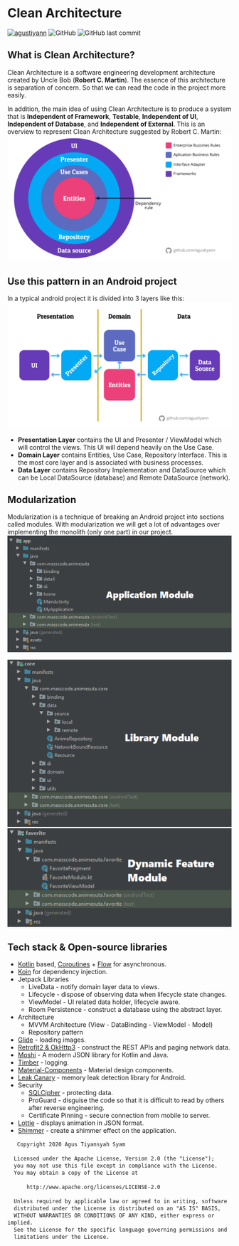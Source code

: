 # Clean Architecture
[![agustiyann](https://circleci.com/gh/agustiyann/Android-Clean-Architecture.svg?style=svg)](https://circleci.com/gh/agustiyann/Android-Clean-Architecture)
![GitHub](https://img.shields.io/github/license/agustiyann/Android-Clean-Architecture)
![GitHub last commit](https://img.shields.io/github/last-commit/agustiyann/Android-Clean-Architecture?color=informational)

## What is Clean Architecture?
Clean Architecture is a software engineering development architecture created by Uncle Bob (**Robert C. Martin**). The essence of this architecture is separation of concern. So that we can read the code in the project more easily.

In addition, the main idea of ​​using Clean Architecture is to produce a system that is **Independent of Framework**, **Testable**, **Independent of UI**, **Independent of Database**, and **Independent of External**.
This is an overview to represent Clean Architecture suggested by Robert C. Martin:
<img src="images/clean arch layer.jpeg">

## Use this pattern in an Android project
In a typical android project it is divided into 3 layers like this:
<img src="images/android representation.jpeg">

 - **Presentation Layer** contains the UI and Presenter / ViewModel which will control the views. This UI will depend heavily on the Use Case.
 - **Domain Layer** contains Entities, Use Case, Repository Interface. This is the most core layer and is associated with business processes.
 - **Data Layer** contains Repository Implementation and DataSource which can be Local DataSource (database) and Remote DataSource (network).

## Modularization
Modularization is a technique of breaking an Android project into sections called modules. With modularization we will get a lot of advantages over implementing the monolith (only one part) in our project.
<img src="images/app module.PNG">

<img src="images/core module.PNG">

<img src="images/favorite module.PNG">

## Tech stack & Open-source libraries

 -   [Kotlin](https://kotlinlang.org/)  based,  [Coroutines](https://github.com/Kotlin/kotlinx.coroutines)  +  [Flow](https://kotlin.github.io/kotlinx.coroutines/kotlinx-coroutines-core/kotlinx.coroutines.flow/)  for asynchronous.
 - [Koin](https://insert-koin.io) for dependency injection.
 - Jetpack Libraries
	-   LiveData - notify domain layer data to views.
	-   Lifecycle - dispose of observing data when lifecycle state changes.
	-   ViewModel - UI related data holder, lifecycle aware.
	-   Room Persistence - construct a database using the abstract layer.
 - Architecture
	 -   MVVM Architecture (View - DataBinding - ViewModel - Model)
	 -   Repository pattern
 -   [Glide](https://github.com/bumptech/glide) - loading images.
 -   [Retrofit2 & OkHttp3](https://github.com/square/retrofit)  - construct the REST APIs and paging network data.
 -   [Moshi](https://github.com/square/moshi/)  - A modern JSON library for Kotlin and Java.
 -   [Timber](https://github.com/JakeWharton/timber)  - logging.
 -   [Material-Components](https://github.com/material-components/material-components-android)  - Material design components.
 - [Leak Canary](https://square.github.io/leakcanary/) - memory leak detection library for Android.
 - Security
	 - [SQLCipher](https://www.zetetic.net/sqlcipher/) - protecting data.
	 - ProGuard - disguise the code so that it is difficult to read by others after reverse engineering.
	 - Certificate Pinning - secure connection from mobile to server.
 - [Lottie](https://lottiefiles.com/) - displays animation in JSON format.
 - [Shimmer](https://facebook.github.io/shimmer-android/) - create a shimmer effect on the application.
 
 
 ```
    Copyright 2020 Agus Tiyansyah Syam

   Licensed under the Apache License, Version 2.0 (the "License");
   you may not use this file except in compliance with the License.
   You may obtain a copy of the License at

       http://www.apache.org/licenses/LICENSE-2.0

   Unless required by applicable law or agreed to in writing, software
   distributed under the License is distributed on an "AS IS" BASIS,
   WITHOUT WARRANTIES OR CONDITIONS OF ANY KIND, either express or implied.
   See the License for the specific language governing permissions and
   limitations under the License.
 ```
